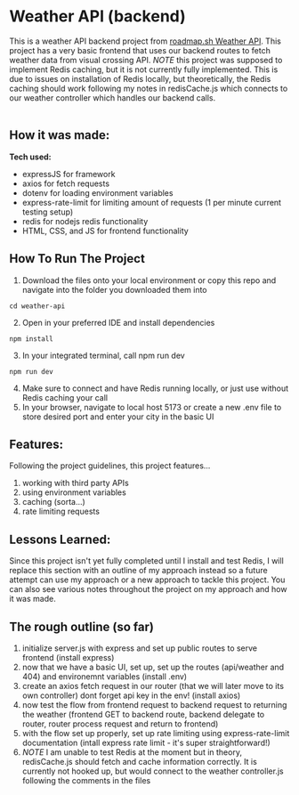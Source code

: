 # Weather API (backend)

This is a weather API backend project from [roadmap.sh Weather API](https://roadmap.sh/projects/weather-api-wrapper-service). This project has a very basic frontend that
uses our backend routes to fetch weather data from visual crossing API. *NOTE* this project was supposed to implement Redis caching, but it is not currently fully implemented.
This is due to issues on installation of Redis locally, but theoretically, the Redis caching should work following my notes in redisCache.js which connects to our
weather controller which handles our backend calls.
<br>
<br>

## How it was made:

**Tech used:** 
- expressJS for framework 
- axios for fetch requests
- dotenv for loading environment variables
- express-rate-limit for limiting amount of requests (1 per minute current testing setup)
- redis for nodejs redis functionality
- HTML, CSS, and JS for frontend functionality

## How To Run The Project

1. Download the files onto your local environment or copy this repo and navigate into the folder you downloaded them into
```
cd weather-api
```
2. Open in your preferred IDE and install dependencies
```
npm install
```
3. In your integrated terminal, call npm run dev
```
npm run dev
```
4. Make sure to connect and have Redis running locally, or just use without Redis caching your call
5. In your browser, navigate to local host 5173 or create a new .env file to store desired port and enter your city in the basic UI

## Features:

Following the project guidelines, this project features...
1. working with third party APIs
2. using environment variables
3. caching (sorta...)
4. rate limiting requests

## Lessons Learned:
Since this project isn't yet fully completed until I install and test Redis, I will replace this section with an outline of my approach instead so a future attempt can
use my approach or a new approach to tackle this project. You can also see various notes throughout the project on my approach and how it was made.

## The rough outline (so far)

1. initialize server.js with express and set up public routes to serve frontend (install express)
2. now that we have a basic UI, set up, set up the routes (api/weather and 404) and environemnt variables (install .env)
3. create an axios fetch request in our router (that we will later move to its own controller) dont forget api key in the env! (install axios)
4. now test the flow from frontend request to backend request to returning the weather (frontend GET to backend route, backend delegate to router, router process request and return to frontend)
5. with the flow set up properly, set up rate limiting using express-rate-limit documentation (intall express rate limit - it's super straightforward!)
6. *NOTE* I am unable to test Redis at the moment but in theory, redisCache.js should fetch and cache information correctly. It is currently not hooked up, but would connect to the weather controller.js following the comments in the files
